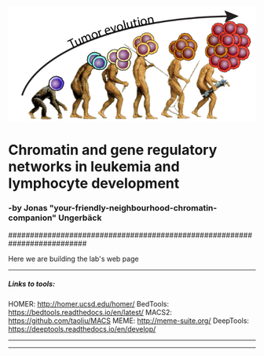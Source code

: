 <img src="https://github.com/jonasungerback/jonasungerback.github.io/blob/master/images/Darwinevolution.png"  alt="Darwinevolution" class="inline"/>


# Chromatin and gene regulatory networks in leukemia and lymphocyte development

### -by Jonas "your-friendly-neighbourhood-chromatin-companion" Ungerbäck
##########################################################################

Here we are building the lab's web page

--------------------------------------------------------------
##### Links to tools:

HOMER: http://homer.ucsd.edu/homer/
BedTools: https://bedtools.readthedocs.io/en/latest/
MACS2: https://github.com/taoliu/MACS
MEME: http://meme-suite.org/
DeepTools: https://deeptools.readthedocs.io/en/develop/

--------------------------------------------------------------
--------------------------------------------------------------
